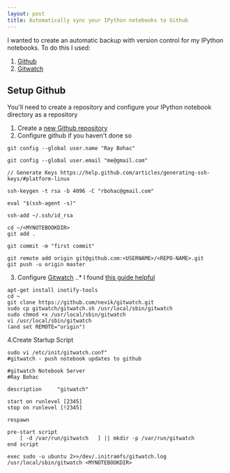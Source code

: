 ```yaml
---
layout: post
title: Automatically sync your IPython notebooks to Github
---
```

I wanted to create an automatic backup with version control for my IPython notebooks. To do this I used:

1. [Github](https://github.com/)
2. [Gitwatch](https://github.com/nevik/gitwatch)

## Setup Github
You'll need to create a repository and configure your IPython notebook directory as a repository

1. Create a [new Github repository](https://help.github.com/articles/create-a-repo/)
2. Configure github if you haven't done so

```Shell
git config --global user.name "Ray Bohac"

git config --global user.email "me@gmail.com"

// Generate Keys https://help.github.com/articles/generating-ssh-keys/#platform-linux

ssh-keygen -t rsa -b 4096 -C "rbohac@gmail.com"

eval "$(ssh-agent -s)"

ssh-add ~/.ssh/id_rsa

cd ~/<MYNOTEBOOKDIR>
git add .

git commit -m "first commit"

git remote add origin git@github.com:<USERNAME>/<REPO-NAME>.git
git push -u origin master

```

3. Configure [Gitwatch](https://github.com/nevik/gitwatch)
..* I found [this guide helpful](https://github.com/nevik/gitwatch/wiki/gitwatch-as-a-service-on-Debian-with-supervisord)

```Shell
apt-get install inotify-tools
cd ~
git clone https://github.com/nevik/gitwatch.git
sudo cp gitwatch/gitwatch.sh /usr/local/sbin/gitwatch
sudo chmod +x /usr/local/sbin/gitwatch
vi /usr/local/sbin/gitwatch 
(and set REMOTE="origin")
```
4.Create Startup Script

```Shell
sudo vi /etc/init/gitwatch.conf"
#gitwatch - push notebook updates to github

#gitwatch Notebook Server
#Ray Bohac

description     "gitwatch"

start on runlevel [2345]
stop on runlevel [!2345]

respawn

pre-start script
    [ -d /var/run/gitwatch   ] || mkdir -p /var/run/gitwatch
end script

exec sudo -u ubuntu 2>>/dev/.initramfs/gitwatch.log /usr/local/sbin/gitwatch <MYNOTEBOOKDIR>
```
